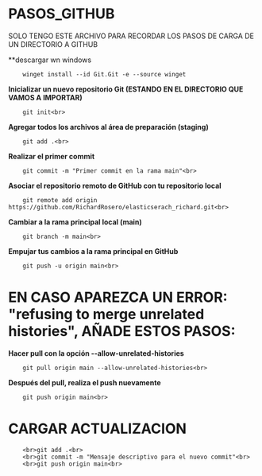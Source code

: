 # PASOS_GITHUB<br>
SOLO TENGO ESTE ARCHIVO PARA RECORDAR LOS PASOS DE CARGA DE UN DIRECTORIO A GITHUB<br>

**descargar wn windows

        winget install --id Git.Git -e --source winget

**Inicializar un nuevo repositorio Git (ESTANDO EN EL DIRECTORIO QUE VAMOS A IMPORTAR)**<br>

        git init<br>

**Agregar todos los archivos al área de preparación (staging)**<br>

        git add .<br>

**Realizar el primer commit**<br>

        git commit -m "Primer commit en la rama main"<br>
        

**Asociar el repositorio remoto de GitHub con tu repositorio local**<br>

        git remote add origin https://github.com/RichardRosero/elasticserach_richard.git<br>

**Cambiar a la rama principal local (main)**<br>

        git branch -m main<br>

**Empujar tus cambios a la rama principal en GitHub**<br>

        git push -u origin main<br>


# EN CASO APAREZCA UN ERROR: "refusing to merge unrelated histories", AÑADE ESTOS PASOS:<br>
**Hacer pull con la opción --allow-unrelated-histories**<br>

        git pull origin main --allow-unrelated-histories<br>

**Después del pull, realiza el push nuevamente**<br>

        git push origin main<br>

# **CARGAR ACTUALIZACION**<br>

        <br>git add .<br>
        <br>git commit -m "Mensaje descriptivo para el nuevo commit"<br>
        <br>git push origin main<br>

